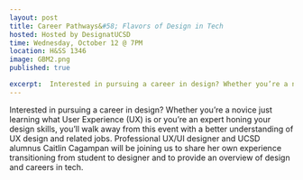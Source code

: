 ```yaml
---
layout: post
title: Career Pathways&#58; Flavors of Design in Tech
hosted: Hosted by DesignatUCSD
time: Wednesday, October 12 @ 7PM
location: H&SS 1346
image: GBM2.png
published: true

excerpt:  Interested in pursuing a career in design? Whether you’re a novice just learning what User Experience (UX) is or you’re an expert honing your design skills, you’ll walk away from this event with a better understanding of UX design and related jobs. Professional UX/UI designer and UCSD alumnus Caitlin Cagampan will be joining us to share her own experience transitioning from student to designer and to provide an overview of design and careers in tech.
---
```

Interested in pursuing a career in design? Whether you’re a novice just learning what User Experience (UX) is or you’re an expert honing your design skills, you’ll walk away from this event with a better understanding of UX design and related jobs. Professional UX/UI designer and UCSD alumnus Caitlin Cagampan will be joining us to share her own experience transitioning from student to designer and to provide an overview of design and careers in tech.